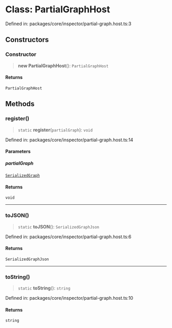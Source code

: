 # Class: PartialGraphHost

Defined in: packages/core/inspector/partial-graph.host.ts:3

## Constructors

### Constructor

> **new PartialGraphHost**(): `PartialGraphHost`

#### Returns

`PartialGraphHost`

## Methods

### register()

> `static` **register**(`partialGraph`): `void`

Defined in: packages/core/inspector/partial-graph.host.ts:14

#### Parameters

##### partialGraph

[`SerializedGraph`](SerializedGraph.md)

#### Returns

`void`

***

### toJSON()

> `static` **toJSON**(): `SerializedGraphJson`

Defined in: packages/core/inspector/partial-graph.host.ts:6

#### Returns

`SerializedGraphJson`

***

### toString()

> `static` **toString**(): `string`

Defined in: packages/core/inspector/partial-graph.host.ts:10

#### Returns

`string`
